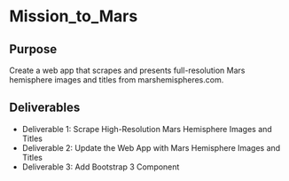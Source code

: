 # Mission_to_Mars

## Purpose

Create a web app that scrapes and presents full-resolution Mars hemisphere images and titles from marshemispheres.com.

## Deliverables

* Deliverable 1: Scrape High-Resolution Mars Hemisphere Images and Titles
* Deliverable 2: Update the Web App with Mars Hemisphere Images and Titles
* Deliverable 3: Add Bootstrap 3 Component